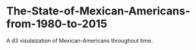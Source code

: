 # The-State-of-Mexican-Americans-from-1980-to-2015
A d3 visulaization of Mexican-Americans throughout time.
